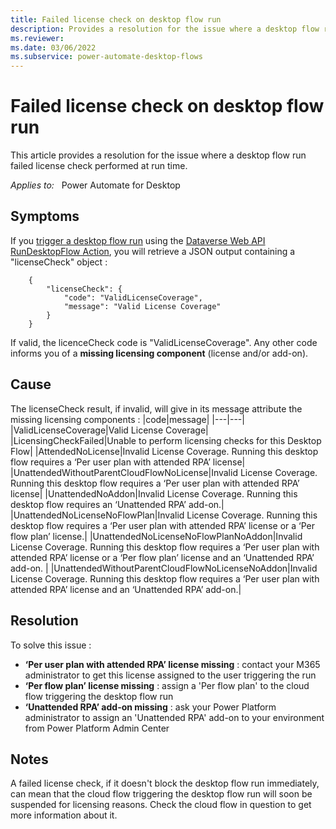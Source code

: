 ```yaml
---
title: Failed license check on desktop flow run
description: Provides a resolution for the issue where a desktop flow run failed license check performed at run time. 
ms.reviewer: 
ms.date: 03/06/2022
ms.subservice: power-automate-desktop-flows
---
```

# Failed license check on desktop flow run

This article provides a resolution for the issue where a desktop flow run failed license check performed at run time.

_Applies to:_ &nbsp; Power Automate for Desktop

## Symptoms

If you [trigger a desktop flow run](https://learn.microsoft.com/power-automate/developer/desktop-flow-public-apis#trigger-a-desktop-flow-run) using the [Dataverse Web API RunDesktopFlow Action](https://learn.microsoft.com/power-apps/developer/data-platform/webapi/reference/rundesktopflow?view=dataverse-latest), you will retrieve a JSON output containing a "licenseCheck" object : 

        {
            "licenseCheck": {
                "code": "ValidLicenseCoverage",
                "message": "Valid License Coverage"
            }
        }
 
If valid, the licenceCheck code is "ValidLicenseCoverage". Any other code informs you of a <b>missing licensing component</b> (license and/or add-on).



## Cause

The licenseCheck result, if invalid, will give in its message attribute the missing licensing components : 
   |code|message|
   |---|---|
   |ValidLicenseCoverage|Valid License Coverage|
   |LicensingCheckFailed|Unable to perform licensing checks for this Desktop Flow|
   |AttendedNoLicense|Invalid License Coverage. Running this desktop flow requires a ‘Per user plan with attended RPA’ license|
   |UnattendedWithoutParentCloudFlowNoLicense|Invalid License Coverage. Running this desktop flow requires a ‘Per user plan with attended RPA’ license|
   |UnattendedNoAddon|Invalid License Coverage.  Running this desktop flow requires an ‘Unattended RPA’ add-on.|
   |UnattendedNoLicenseNoFlowPlan|Invalid License Coverage. Running this desktop flow requires a ‘Per user plan with attended RPA’ license or a ‘Per flow plan’ license.|
   |UnattendedNoLicenseNoFlowPlanNoAddon|Invalid License Coverage. Running this desktop flow requires a ‘Per user plan with attended RPA’ license or a ‘Per flow plan’ license and an ‘Unattended RPA’ add-on. |
   |UnattendedWithoutParentCloudFlowNoLicenseNoAddon|Invalid License Coverage. Running this desktop flow requires a ‘Per user plan with attended RPA’ license and an ‘Unattended RPA’ add-on.|
   
## Resolution

To solve this issue :

- <b>‘Per user plan with attended RPA’ license missing</b> : contact your M365 administrator to get this license assigned to the user triggering the run
- <b>‘Per flow plan’ license missing</b> : assign a 'Per flow plan' to the cloud flow triggering the desktop flow run
- <b>‘Unattended RPA’ add-on missing</b> : ask your Power Platform administrator to assign an 'Unattended RPA' add-on to your environment from Power Platform Admin Center

## Notes

A failed license check, if it doesn't block the desktop flow run immediately, can mean that the cloud flow triggering the desktop flow run will soon be suspended for licensing reasons. Check the cloud flow in question to get more information about it.
